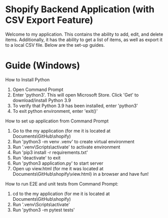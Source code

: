 # Shopify Backend Application (with CSV Export Feature)

Welcome to my application. This contains the ability to add, edit, and delete items. Additionally, it has the ability to get a list of items, as well as export it to a local CSV file. Below are the set-up guides.

# Guide (Windows)
How to Install Python
1.  Open Command Prompt
2.  Enter 'python3'. This will open Microsoft Store. Click 'Get' to download/install Python 3.9
3.  To verify that Python 3.9 has been installed, enter 'python3'
4.  To exit python environment, enter 'exit()'

How to set up application from Command Prompt
1. Go to the my application (for me it is located at Documents\GitHub\shopify)
2. Run 'python3 -m venv .venv' to create virtual environment
3. Run '.venv\Scripts\activate' to activate environment
4. Run 'pip3 install -r requirements.txt'
5. Run 'deactivate' to exit
6. Run 'python3 application.py' to start server
7. Open up view.html (for me it was located at Documents\GitHub\shopify\view.html) in a browser and have fun!

How to run E2E and unit tests from Command Prompt:
1. cd  to the my application (for me it is located at Documents\GitHub\shopify)
2. Run '.venv\Scripts\activate'
2. Run 'python3 -m pytest tests'
